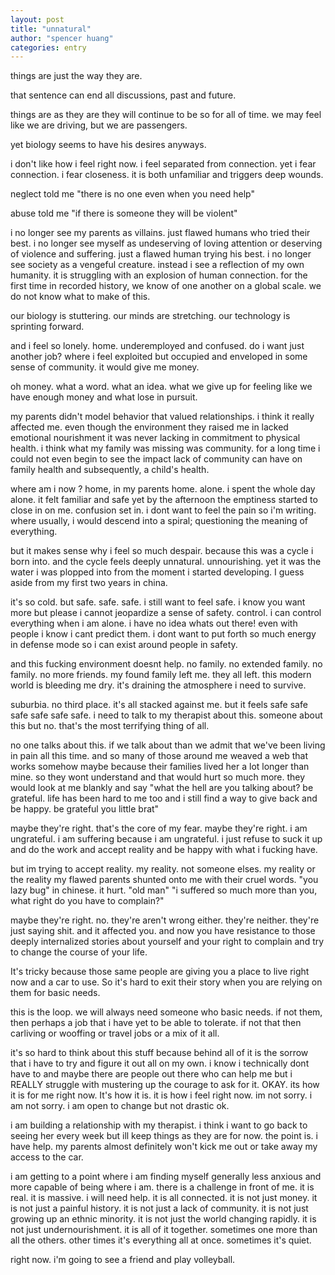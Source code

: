 ```yaml
---
layout: post
title: "unnatural"
author: "spencer huang"
categories: entry
---
```


things are just the way they are.

that sentence can end all discussions, past and future.

things are as they are they will continue to be so for all of time. we may feel like we are driving, but we are passengers.

yet biology seems to have his desires anyways. 

i don't like how i feel right now. i feel separated from connection. yet i fear connection. i fear closeness. it is both unfamiliar and triggers deep wounds. 

neglect told me "there is no one even when you need help"

abuse told me "if there is someone they will be violent"

i no longer see my parents as villains. just flawed humans who tried their best. i no longer see myself as undeserving of loving attention or deserving of violence and suffering. just a flawed human trying his best. i no longer see society as a vengeful creature. instead i see a reflection of my own humanity. it is struggling with an explosion of human connection. for the first time in recorded history, we know of one another on a global scale. we do not know what to make of this. 

our biology is stuttering. our minds are stretching. our technology is sprinting forward. 

and i feel so lonely. home. underemployed and confused. do i want just another job? where i feel exploited but occupied and enveloped in some sense of community. it would give me money. 

oh money. what a word. what an idea. what we give up for feeling like we have enough money and what lose in pursuit.

my parents didn't model behavior that valued relationships. i think it really affected me. even though the environment they raised me in lacked emotional nourishment it was never lacking in commitment to physical health. i think what my family was missing was community. for a long time i could not even begin to see the impact lack of community can have on family health and subsequently, a child's health. 

where am i now ? home, in my parents home. alone. i spent the whole day alone. it felt familiar and safe yet by the afternoon the emptiness started to close in on me. confusion set in. i dont want to feel the pain so i'm writing. where usually, i would descend into a spiral; questioning the meaning of everything. 

but it makes sense why i feel so much despair. because this was a cycle i born into. and the cycle feels deeply unnatural. unnourishing. yet it was the water i was plopped into from the moment i started developing. I guess aside from my first two years in china. 

it's so cold. but safe. safe. safe. i still want to feel safe. i know you want more but please i cannot jeopardize a sense of safety. control. i can control everything when i am alone. i have no idea whats out there! even with people i know i cant predict them. i dont want to put forth so much energy in defense mode so i can exist around people in safety. 

and this fucking environment doesnt help. no family. no extended family. no family. no more friends. my found family left me. they all left. this modern world is bleeding me dry. it's draining the atmosphere i need to survive. 

suburbia. no third place. it's all stacked against me. but it feels safe safe safe safe safe safe. i need to talk to my therapist about this. someone about this but no. that's the most terrifying thing of all.

no one talks about this. if we talk about than we admit that we've been living in pain all this time. and so many of those around me weaved a web that works somehow maybe because their families lived her a lot longer than mine. so they wont understand and that would hurt so much more. they would look at me blankly and say "what the hell are you talking about? be grateful. life has been hard to me too and i still find a way to give back and be happy. be grateful you little brat"

maybe they're right. that's the core of my fear. maybe they're right. i am ungrateful. i am suffering because i am ungrateful. i just refuse to suck it up and do the work and accept reality and be happy with what i fucking have. 

but im trying to accept reality. my reality. not someone elses. my reality or the reality my flawed parents shunted onto me with their cruel words. "you lazy bug" in chinese. it hurt. "old man" "i suffered so much more than you, what right do you have to complain?" 

maybe they're right. no. they're aren't wrong either. they're neither. they're just saying shit. and it affected you. and now you have resistance to those deeply internalized stories about yourself and your right to complain and try to change the course of your life. 

It's tricky because those same people are giving you a place to live right now and a car to use. So it's hard to exit their story when you are relying on them for basic needs. 

this is the loop. we will always need someone who basic needs. if not them, then perhaps a job that i have yet to be able to tolerate. if not that then carliving or wooffing or travel jobs or a mix of it all. 

it's so hard to think about this stuff because behind all of it is the sorrow that i have to try and figure it out all on my own. i know i technically dont have to and maybe there are people out there who can help me but i REALLY struggle with mustering up the courage to ask for it. OKAY. its how it is for me right now. It's how it is. it is how i feel right now. im not sorry. i am not sorry. i am open to change but not drastic ok. 

i am building a relationship with my therapist. i think i want to go back to seeing her every week but ill keep things as they are for now. the point is. i have help. my parents almost definitely won't kick me out or take away my access to the car.

i am getting to a point where i am finding myself generally less anxious and more capable of being where i am. there is a challenge in front of me. it is real. it is massive. i will need help. it is all connected. it is not just money. it is not just a painful history. it is not just a lack of community. it is not just growing up an ethnic minority. it is not just the world changing rapidly. it is not just undernourishment. it is all of it together. sometimes one more than all the others. other times it's everything all at once. sometimes it's quiet.

right now. i'm going to see a friend and play volleyball. 
